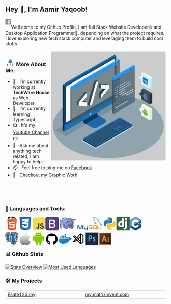 ## Hey 👋, I'm Aamir Yaqoob!
<a href='https://www.facebook.com/muahammadmanamil/'><img align='left' src="https://github.com/manamil-coder/manamil-coder/blob/main/images/facebook.png" height='18px'/></a>

<br>
Well come to my Github Profile. I am full Stack Website Developer🌐 and Desktop Application Programmer🎨. depending on what the project requires. I love exploring new tech stack computer and leveraging them to build cool stuffs

<br/>
<br/>

<img align="right" alt="GIF" src="https://github.com/manamil-coder/manamil-coder/blob/main/images/techstack.gif" width="360px"/>

### <img alt="GIF" src="https://github.com/manamil-coder/manamil-coder/blob/main/images/Developer.gif" width="30px"/> More About Me:

- 🔭 &nbsp; I’m currently working at  **TechWare House** as Web Developer
- 🌱 &nbsp; I’m currently learning Typescript; 
- 📺 &nbsp; It's my [Youtube Channel](https://www.youtube.com/channel/UCJ4s7v-DB4e4RldlLDLAfMQ) 👉
- 💬 &nbsp; Ask me about anything tech related, I am happy to help;
- 📫 &nbsp; Feel free to ping me on [Facebook](https://www.facebook.com/aamir9484/)
- 📝 &nbsp; Checkout my [Graphic Work](https://www.facebook.com/graphicdesigningpk)

<br/>
<br/>
<br/>


### 🔨 Languages and Tools:
<img align="left" src="https://github.com/aamir9484/aamir9484/blob/main/images/languages-icons/html.png" alt="html" height="42px"/>
<img align="left" src="https://github.com/aamir9484/aamir9484/blob/main/images/languages-icons/css.png" alt="css" height="42px"/>
<img align="left" src="https://github.com/aamir9484/aamir9484/blob/main/images/languages-icons/js.png" alt="javascript" height="42px"/>
<img align="left" src="https://github.com/aamir9484/aamir9484/blob/main/images/languages-icons/download.png" alt="bootstrap" height="42px"/>
<img align="left" src="https://github.com/aamir9484/aamir9484/blob/main/images/languages-icons/php-icon.png" alt="Php" height="42px"/>
<img align="left" src="https://github.com/aamir9484/aamir9484/blob/main/images/languages-icons/mysql.png" alt="Mysql" height="42px"/>
<img align="left" src="https://github.com/aamir9484/aamir9484/blob/main/images/languages-icons/phython.png" alt="Phython" height="42px"/>
<img align="left" src="https://github.com/aamir9484/aamir9484/blob/main/images/languages-icons/dj.png" alt="Django" height="42px"/>
<img align="left" src="https://github.com/aamir9484/aamir9484/blob/main/images/languages-icons/c++.svg" alt="C++" height="42px"/>

<br/><br/>

<img align="left" src="https://github.com/aamir9484/aamir9484/blob/main/images/languages-icons/postree.png" alt="Postree" height="42px"/>
<img align="left" src="https://github.com/aamir9484/aamir9484/blob/main/images/languages-icons/apple-icon.png" alt="IOS APP" height="42px"/>
<img align="left" src="https://github.com/aamir9484/aamir9484/blob/main/images/languages-icons/android.png" alt="Android" height="42px"/>
<img align="left" src="https://github.com/aamir9484/aamir9484/blob/main/images/languages-icons/github.png" alt="Github" height="42px"/>
<img align="left" src="https://github.com/aamir9484/aamir9484/blob/main/images/languages-icons/dock.png" alt="Dock" height="42px"/>
<img align="left" src="https://github.com/aamir9484/aamir9484/blob/main/images/languages-icons/vscode.png" alt="Vscode" height="42px"/>
<img align="left" src="https://github.com/aamir9484/aamir9484/blob/main/images/languages-icons/photoshop.png" alt="Adobe Photoshop" height="42px"/>
<img align="left" src="https://github.com/aamir9484/aamir9484/blob/main/images/languages-icons/illustrator.png" alt="Adobe Illustrator" height="42px"/>


<br/><br/>

### 📊 Github Stats
<a href='https://github.com/manamil-coder'>
  
![Stats Overview](https://github-readme-stats.vercel.app/api?username=aamir9484&show_icons=false)
![Most Used Languages](https://github-readme-stats.vercel.app/api/top-langs/?username=aamir9484&layout=compact)

</a>

### 🛠️ My Projects

<table width=100%>
  <tr>
     <td width="300"><a href="http://estate123.com/" target="_blank">Esate123.my</a></td>
     <td width="300"><a href="http://my.matrixinvent.com" target="_blank">my.matrixinvent.com</a></td>
  </tr>
</table>
